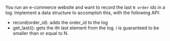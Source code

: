 You run an e-commerce website and want to record the last `N order` ids in a log. Implement a data structure to accomplish this, with the following API:

 - record(order_id): adds the order_id to the log
 - get_last(i): gets the ith last element from the log. i is guaranteed to be smaller than or equal to N.
